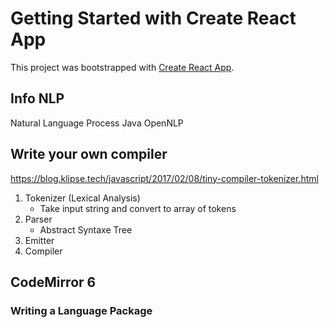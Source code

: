# Getting Started with Create React App

This project was bootstrapped with [Create React App](https://github.com/facebook/create-react-app).

## Info NLP

Natural Language Process
Java OpenNLP

## Write your own compiler

https://blog.klipse.tech/javascript/2017/02/08/tiny-compiler-tokenizer.html

1. Tokenizer (Lexical Analysis)
    * Take input string and convert to array of tokens
2. Parser
    * Abstract Syntaxe Tree
3. Emitter
4. Compiler


## CodeMirror 6
### Writing a Language Package
